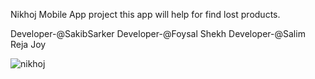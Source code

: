 Nikhoj Mobile App project this app will help for find lost products.

Developer-@SakibSarker Developer-@Foysal Shekh Developer-@Salim Reja Joy

![nikhoj](https://user-images.githubusercontent.com/95316668/199823962-0ad0a75e-5bf4-461d-8076-1ec25704b065.gif)



